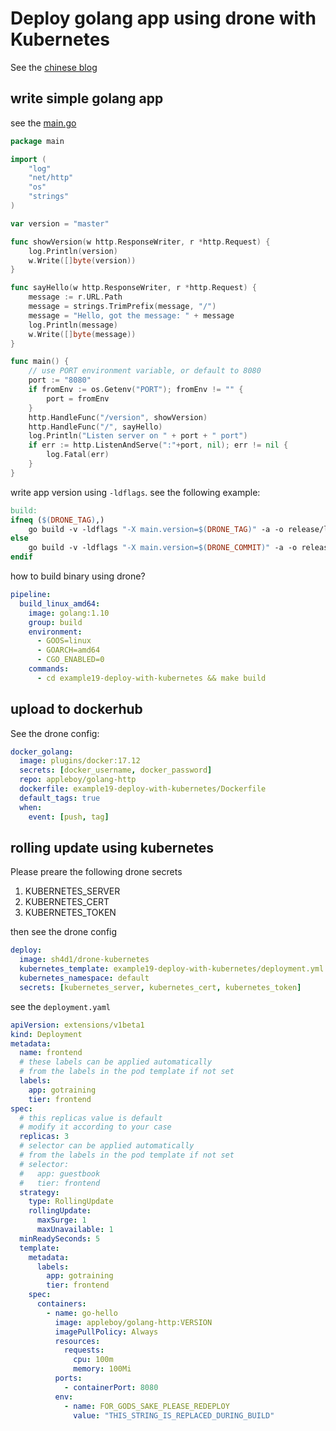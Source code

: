 # Deploy golang app using drone with Kubernetes

See the [chinese blog](https://blog.wu-boy.com/2018/06/drone-kubernetes-with-golang/)

## write simple golang app

see the [main.go](./main.go)

```go
package main

import (
	"log"
	"net/http"
	"os"
	"strings"
)

var version = "master"

func showVersion(w http.ResponseWriter, r *http.Request) {
	log.Println(version)
	w.Write([]byte(version))
}

func sayHello(w http.ResponseWriter, r *http.Request) {
	message := r.URL.Path
	message = strings.TrimPrefix(message, "/")
	message = "Hello, got the message: " + message
	log.Println(message)
	w.Write([]byte(message))
}

func main() {
	// use PORT environment variable, or default to 8080
	port := "8080"
	if fromEnv := os.Getenv("PORT"); fromEnv != "" {
		port = fromEnv
	}
	http.HandleFunc("/version", showVersion)
	http.HandleFunc("/", sayHello)
	log.Println("Listen server on " + port + " port")
	if err := http.ListenAndServe(":"+port, nil); err != nil {
		log.Fatal(err)
	}
}
```

write app version using `-ldflags`. see the following example:

```makefile
build:
ifneq ($(DRONE_TAG),)
    go build -v -ldflags "-X main.version=$(DRONE_TAG)" -a -o release/linux/amd64/hello
else
    go build -v -ldflags "-X main.version=$(DRONE_COMMIT)" -a -o release/linux/amd64/hello
endif
```

how to build binary using drone?

```yaml
pipeline:
  build_linux_amd64:
    image: golang:1.10
    group: build
    environment:
      - GOOS=linux
      - GOARCH=amd64
      - CGO_ENABLED=0
    commands:
      - cd example19-deploy-with-kubernetes && make build
```

## upload to dockerhub

See the drone config:

```yaml
docker_golang:
  image: plugins/docker:17.12
  secrets: [docker_username, docker_password]
  repo: appleboy/golang-http
  dockerfile: example19-deploy-with-kubernetes/Dockerfile
  default_tags: true
  when:
    event: [push, tag]
```

## rolling update using kubernetes

Please preare the following drone secrets

1. KUBERNETES_SERVER
2. KUBERNETES_CERT
3. KUBERNETES_TOKEN

then see the drone config

```yaml
deploy:
  image: sh4d1/drone-kubernetes
  kubernetes_template: example19-deploy-with-kubernetes/deployment.yml
  kubernetes_namespace: default
  secrets: [kubernetes_server, kubernetes_cert, kubernetes_token]
```

see the `deployment.yaml`

```yaml
apiVersion: extensions/v1beta1
kind: Deployment
metadata:
  name: frontend
  # these labels can be applied automatically
  # from the labels in the pod template if not set
  labels:
    app: gotraining
    tier: frontend
spec:
  # this replicas value is default
  # modify it according to your case
  replicas: 3
  # selector can be applied automatically
  # from the labels in the pod template if not set
  # selector:
  #   app: guestbook
  #   tier: frontend
  strategy:
    type: RollingUpdate
    rollingUpdate:
      maxSurge: 1
      maxUnavailable: 1
  minReadySeconds: 5
  template:
    metadata:
      labels:
        app: gotraining
        tier: frontend
    spec:
      containers:
        - name: go-hello
          image: appleboy/golang-http:VERSION
          imagePullPolicy: Always
          resources:
            requests:
              cpu: 100m
              memory: 100Mi
          ports:
            - containerPort: 8080
          env:
            - name: FOR_GODS_SAKE_PLEASE_REDEPLOY
              value: "THIS_STRING_IS_REPLACED_DURING_BUILD"
```
